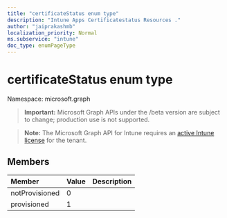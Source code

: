 ```yaml
---
title: "certificateStatus enum type"
description: "Intune Apps Certificatestatus Resources ."
author: "jaiprakashmb"
localization_priority: Normal
ms.subservice: "intune"
doc_type: enumPageType
---
```


# certificateStatus enum type

Namespace: microsoft.graph
> **Important:** Microsoft Graph APIs under the /beta version are subject to change; production use is not supported.

> **Note:** The Microsoft Graph API for Intune requires an [active Intune license](https://go.microsoft.com/fwlink/?linkid=839381) for the tenant.




## Members
|Member|Value|Description|
|:---|:---|:---|
|notProvisioned|0||
|provisioned|1||

